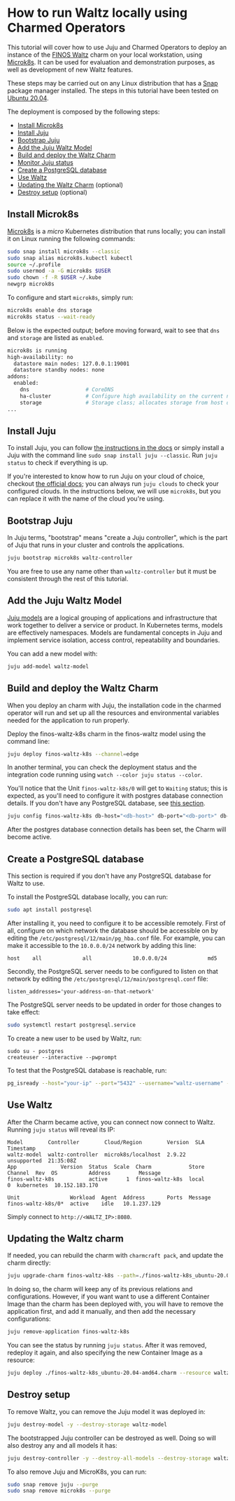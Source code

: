 # How to run Waltz locally using Charmed Operators

This tutorial will cover how to use Juju and Charmed Operators to deploy an instance of the [FINOS Waltz](https://waltz.finos.org/) charm on your local workstation, using [Microk8s](https://microk8s.io/). It can be used for evaluation and demonstration purposes, as well as development of new Waltz features.

These steps may be carried out on any Linux distribution that has a [Snap](https://snapcraft.io/) package manager installed. The steps in this tutorial have been tested on [Ubuntu 20.04](https://releases.ubuntu.com/focal/).

The deployment is composed by the following steps:

- [Install Microk8s](#Install-Microk8s)
- [Install Juju](#Install-Juju)
- [Bootstrap Juju](#Bootstrap-Juju)
- [Add the Juju Waltz Model](#Add-the-Juju-Waltz-Model)
- [Build and deploy the Waltz Charm](#Build-and-deploy-the-Waltz-Charm)
- [Monitor Juju status](#Monitor-Juju-status)
- [Create a PostgreSQL database](#Create-a-PostgreSQL-database)
- [Use Waltz](#Use-Waltz)
- [Updating the Waltz Charm](#Updating-the-Waltz-charm) (optional)
- [Destroy setup](#Destroy-setup) (optional)

## Install Microk8s

[Microk8s](https://microk8s.io/) is a *micro* Kubernetes distribution that runs locally; you can install it on Linux running the following commands:

```bash
sudo snap install microk8s --classic
sudo snap alias microk8s.kubectl kubectl
source ~/.profile
sudo usermod -a -G microk8s $USER
sudo chown -f -R $USER ~/.kube
newgrp microk8s
```

To configure and start `microk8s`, simply run:

```bash
microk8s enable dns storage
microk8s status --wait-ready
```

Below is the expected output; before moving forward, wait to see that `dns` and `storage` are listed as `enabled`.

```bash
microk8s is running
high-availability: no
  datastore main nodes: 127.0.0.1:19001
  datastore standby nodes: none
addons:
  enabled:
    dns                  # CoreDNS
    ha-cluster           # Configure high availability on the current node
    storage              # Storage class; allocates storage from host directory
...
```

## Install Juju

To install Juju, you can follow [the instructions in the docs](https://juju.is/docs/olm/installing-juju) or simply install a Juju with the command line `sudo snap install juju --classic`. Run `juju status` to check if everything is up.

If you're interested to know how to run Juju on your cloud of choice, checkout [the official docs](https://juju.is/docs/olm/clouds); you can always run `juju clouds` to check your configured clouds. In the instructions below, we will use `microk8s`, but you can replace it with the name of the cloud you're using.

## Bootstrap Juju

In Juju terms, "bootstrap" means "create a Juju controller", which is the part of Juju that runs in your cluster and controls the applications.

```bash
juju bootstrap microk8s waltz-controller
```

You are free to use any name other than `waltz-controller` but it must be consistent through the rest of this tutorial.

## Add the Juju Waltz Model

[Juju models](https://juju.is/docs/olm/models) are a logical grouping of applications and infrastructure that work together to deliver a service or product. In Kubernetes terms, models are effectively namespaces. Models are fundamental concepts in Juju and implement service isolation, access control, repeatability and boundaries.

You can add a new model with:

``` bash
juju add-model waltz-model
```

## Build and deploy the Waltz Charm

When you deploy an charm with Juju, the installation code in the charmed operator will run and set up all the resources and environmental variables needed for the application to run properly.

Deploy the finos-waltz-k8s charm in the finos-waltz model using the command line:

```bash
juju deploy finos-waltz-k8s --channel=edge
```

In another terminal, you can check the deployment status and the integration code running using `watch --color juju status --color`.

You'll notice that the Unit `finos-waltz-k8s/0` will get to `Waiting` status; this is expected, as you'll need to configure it with postgres database connection details. If you don't have any PostgreSQL database, see [this section](#Create-a-PostgreSQL-database).

```bash
juju config finos-waltz-k8s db-host="<db-host>" db-port="<db-port>" db-name="<db-name>" db-username="<db-username>" db-password="<db-password>"
```

After the postgres database connection details has been set, the Charm will become active.

## Create a PostgreSQL database

This section is required if you don't have any PostgreSQL database for Waltz to use.

To install the PostgreSQL database locally, you can run:

```bash
sudo apt install postgresql
```

After installing it, you need to configure it to be accessible remotely. First of all, configure on which network the database should be accessible on by editing the ``/etc/postgresql/12/main/pg_hba.conf`` file. For example, you can make it accessible to the ``10.0.0.0/24`` network by adding this line:

```
host    all             all             10.0.0.0/24             md5
```

Secondly, the PostgreSQL server needs to be configured to listen on that network by editing the ``/etc/postgresql/12/main/postgresql.conf`` file:

```
listen_addresses='your-address-on-that-network'
```

The PostgreSQL server needs to be updated in order for those changes to take effect:

```bash
sudo systemctl restart postgresql.service
```

To create a new user to be used by Waltz, run:

```
sudo su - postgres
createuser --interactive --pwprompt
```

To test that the PostgreSQL database is reachable, run:

```bash
pg_isready --host="your-ip" --port="5432" --username="waltz-username" --dbname="waltz-db"
```

## Use Waltz

After the Charm became active, you can connect now connect to Waltz. Running ``juju status`` will reveal its IP:

```
Model        Controller        Cloud/Region        Version  SLA          Timestamp
waltz-model  waltz-controller  microk8s/localhost  2.9.22   unsupported  21:35:08Z
App              Version  Status  Scale  Charm            Store  Channel  Rev  OS          Address         Message
finos-waltz-k8s           active      1  finos-waltz-k8s  local             0  kubernetes  10.152.183.170

Unit                Workload  Agent  Address       Ports  Message
finos-waltz-k8s/0*  active    idle   10.1.237.129
```

Simply connect to ``http://<WALTZ_IP>:8080``.

## Updating the Waltz charm

If needed, you can rebuild the charm with ``charmcraft pack``, and update the charm directly:

```bash
juju upgrade-charm finos-waltz-k8s --path=./finos-waltz-k8s_ubuntu-20.04-amd64.charm
```

In doing so, the charm will keep any of its previous relations and configurations. However, if you want want to use a different Container Image than the charm has been deployed with, you will have to remove the application first, and add it manually, and then add the necessary configurations:

```bash
juju remove-application finos-waltz-k8s
```

You can see the status by running ``juju status``. After it was removed, redeploy it again, and also specifying the new Container Image as a resource:

```bash
juju deploy ./finos-waltz-k8s_ubuntu-20.04-amd64.charm --resource waltz-image=<another-image>
```

## Destroy setup

To remove Waltz, you can remove the Juju model it was deployed in:

```bash
juju destroy-model -y --destroy-storage waltz-model
```

The bootstrapped Juju controller can be destroyed as well. Doing so will also destroy any and all models it has:

```bash
juju destroy-controller -y --destroy-all-models --destroy-storage waltz-controller
```

To also remove Juju and MicroK8s, you can run:

``` bash
sudo snap remove juju --purge
sudo snap remove microk8s --purge
```
